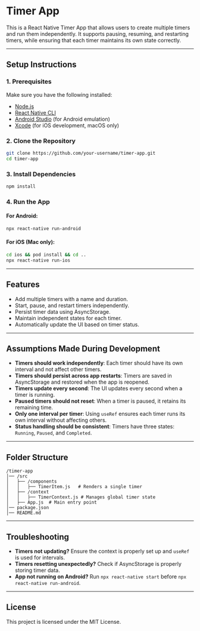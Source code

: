 # Timer App

This is a React Native Timer App that allows users to create multiple timers and run them independently. It supports pausing, resuming, and restarting timers, while ensuring that each timer maintains its own state correctly.

---

## Setup Instructions

### 1. Prerequisites
Make sure you have the following installed:
- [Node.js](https://nodejs.org/)
- [React Native CLI](https://reactnative.dev/docs/environment-setup)
- [Android Studio](https://developer.android.com/studio) (for Android emulation)
- [Xcode](https://developer.apple.com/xcode/) (for iOS development, macOS only)

### 2. Clone the Repository
```sh
git clone https://github.com/your-username/timer-app.git
cd timer-app
```

### 3. Install Dependencies
```sh
npm install
```

### 4. Run the App
#### For Android:
```sh
npx react-native run-android
```
#### For iOS (Mac only):
```sh
cd ios && pod install && cd ..
npx react-native run-ios
```

---

## Features
- Add multiple timers with a name and duration.
- Start, pause, and restart timers independently.
- Persist timer data using AsyncStorage.
- Maintain independent states for each timer.
- Automatically update the UI based on timer status.

---

## Assumptions Made During Development
- **Timers should work independently**: Each timer should have its own interval and not affect other timers.
- **Timers should persist across app restarts**: Timers are saved in AsyncStorage and restored when the app is reopened.
- **Timers update every second**: The UI updates every second when a timer is running.
- **Paused timers should not reset**: When a timer is paused, it retains its remaining time.
- **Only one interval per timer**: Using `useRef` ensures each timer runs its own interval without affecting others.
- **Status handling should be consistent**: Timers have three states: `Running`, `Paused`, and `Completed`.

---

## Folder Structure
```
/timer-app
│── /src
│   ├── /components
│   │   ├── TimerItem.js   # Renders a single timer
│   ├── /context
│   │   ├── TimerContext.js # Manages global timer state
│   ├── App.js  # Main entry point
│── package.json
│── README.md
```

---

## Troubleshooting
- **Timers not updating?** Ensure the context is properly set up and `useRef` is used for intervals.
- **Timers resetting unexpectedly?** Check if AsyncStorage is properly storing timer data.
- **App not running on Android?** Run `npx react-native start` before `npx react-native run-android`.

---

## License
This project is licensed under the MIT License.

